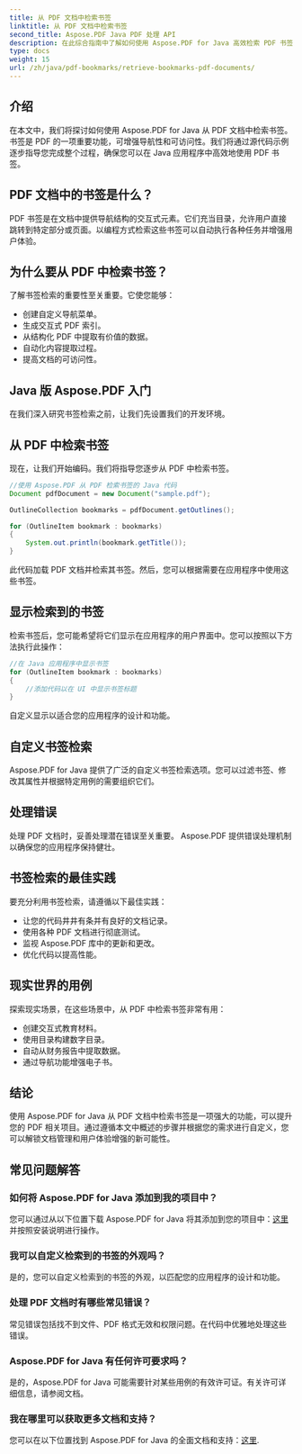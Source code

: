 ```yaml
---
title: 从 PDF 文档中检索书签
linktitle: 从 PDF 文档中检索书签
second_title: Aspose.PDF Java PDF 处理 API
description: 在此综合指南中了解如何使用 Aspose.PDF for Java 高效检索 PDF 书签。
type: docs
weight: 15
url: /zh/java/pdf-bookmarks/retrieve-bookmarks-pdf-documents/
---
```


## 介绍

在本文中，我们将探讨如何使用 Aspose.PDF for Java 从 PDF 文档中检索书签。书签是 PDF 的一项重要功能，可增强导航性和可访问性。我们将通过源代码示例逐步指导您完成整个过程，确保您可以在 Java 应用程序中高效地使用 PDF 书签。

## PDF 文档中的书签是什么？

PDF 书签是在文档中提供导航结构的交互式元素。它们充当目录，允许用户直接跳转到特定部分或页面。以编程方式检索这些书签可以自动执行各种任务并增强用户体验。

## 为什么要从 PDF 中检索书签？

了解书签检索的重要性至关重要。它使您能够：

- 创建自定义导航菜单。
- 生成交互式 PDF 索引。
- 从结构化 PDF 中提取有价值的数据。
- 自动化内容提取过程。
- 提高文档的可访问性。

## Java 版 Aspose.PDF 入门

在我们深入研究书签检索之前，让我们先设置我们的开发环境。

## 从 PDF 中检索书签

现在，让我们开始编码。我们将指导您逐步从 PDF 中检索书签。

```java
//使用 Aspose.PDF 从 PDF 检索书签的 Java 代码
Document pdfDocument = new Document("sample.pdf");

OutlineCollection bookmarks = pdfDocument.getOutlines();

for (OutlineItem bookmark : bookmarks)
{
    System.out.println(bookmark.getTitle());
}
```

此代码加载 PDF 文档并检索其书签。然后，您可以根据需要在应用程序中使用这些书签。

## 显示检索到的书签

检索书签后，您可能希望将它们显示在应用程序的用户界面中。您可以按照以下方法执行此操作：

```java
//在 Java 应用程序中显示书签
for (OutlineItem bookmark : bookmarks)
{
    //添加代码以在 UI 中显示书签标题
}
```

自定义显示以适合您的应用程序的设计和功能。

## 自定义书签检索

Aspose.PDF for Java 提供了广泛的自定义书签检索选项。您可以过滤书签、修改其属性并根据特定用例的需要组织它们。

## 处理错误

处理 PDF 文档时，妥善处理潜在错误至关重要。 Aspose.PDF 提供错误处理机制以确保您的应用程序保持健壮。

## 书签检索的最佳实践

要充分利用书签检索，请遵循以下最佳实践：

- 让您的代码井井有条并有良好的文档记录。
- 使用各种 PDF 文档进行彻底测试。
- 监视 Aspose.PDF 库中的更新和更改。
- 优化代码以提高性能。

## 现实世界的用例

探索现实场景，在这些场景中，从 PDF 中检索书签非常有用：

- 创建交互式教育材料。
- 使用目录构建数字目录。
- 自动从财务报告中提取数据。
- 通过导航功能增强电子书。

## 结论

使用 Aspose.PDF for Java 从 PDF 文档中检索书签是一项强大的功能，可以提升您的 PDF 相关项目。通过遵循本文中概述的步骤并根据您的需求进行自定义，您可以解锁文档管理和用户体验增强的新可能性。

## 常见问题解答

### 如何将 Aspose.PDF for Java 添加到我的项目中？

您可以通过从以下位置下载 Aspose.PDF for Java 将其添加到您的项目中：[这里](https://releases.aspose.com/pdf/java/)并按照安装说明进行操作。

### 我可以自定义检索到的书签的外观吗？

是的，您可以自定义检索到的书签的外观，以匹配您的应用程序的设计和功能。

### 处理 PDF 文档时有哪些常见错误？

常见错误包括找不到文件、PDF 格式无效和权限问题。在代码中优雅地处理这些错误。

### Aspose.PDF for Java 有任何许可要求吗？

是的，Aspose.PDF for Java 可能需要针对某些用例的有效许可证。有关许可详细信息，请参阅文档。

### 我在哪里可以获取更多文档和支持？

您可以在以下位置找到 Aspose.PDF for Java 的全面文档和支持：[这里](https://reference.aspose.com/pdf/java/).